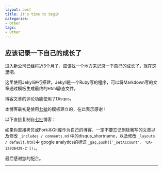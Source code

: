 ```yaml
---
layout: post
title: It's time to begin
categories:
- Other
tags:
- Other
---
```


     
	 
## 应该记录一下自己的成长了
进入新公司已经将近3个月了，应该找一个地方来记录一下自己的成长了，就在[这里](rainlandlee.github.io)吧。

这里使用Jekyll进行搭建，Jekyll是一个Ruby写的程序，可以将Markdown写的文章通过模板生成最终的Html静态文件。

博客文章的评论功能使用了Disqus。

本博客最初是使用[七扯](http://blog.sevenCHE.com)的模板建立的，在此表示感谢！

以下直接复制自[七扯](http://blog.sevenCHE.com)博客：

如果你直接拷贝或Fork本Git库作为自己的博客，一定不要忘记删除我写的文章以及修改 `_includes / comments.md` 中的disqus_shortname，以及修改 `_layouts / default.html`中 google analytics的标识  `_gaq.push(['_setAccount', 'UA-12936429-2']);`。

最后感谢您的配合。

----

